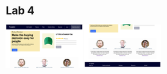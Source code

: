 # Lab 4

<p float="left">
  <img src="Result_1.png" width="40%" alt="Lab 3-1"/>
  <img src="Result_2.png" width="40%" alt="Lab 3-2"/> 
</p>
